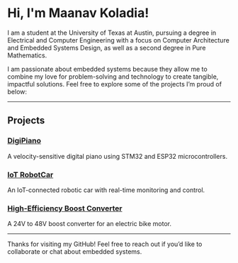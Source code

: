 # Hi, I'm Maanav Koladia!

I am a student at the University of Texas at Austin, pursuing a degree in Electrical and Computer Engineering with a focus on Computer Architecture and Embedded Systems Design, as well as a second degree in Pure Mathematics.  

I am passionate about embedded systems because they allow me to combine my love for problem-solving and technology to create tangible, impactful solutions. Feel free to explore some of the projects I’m proud of below:

---

## Projects

### [DigiPiano](https://github.com/maanavkoladia/DigiPiano)  
A velocity-sensitive digital piano using STM32 and ESP32 microcontrollers.  

### [IoT RobotCar](#)  
An IoT-connected robotic car with real-time monitoring and control.  

### [High-Efficiency Boost Converter](#)  
A 24V to 48V boost converter for an electric bike motor.  

---

Thanks for visiting my GitHub! Feel free to reach out if you’d like to collaborate or chat about embedded systems.
